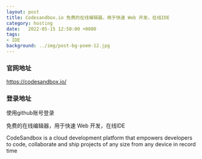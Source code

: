 ```yaml
---
layout: post
title: Codesandbox.io 免费的在线编辑器，用于快速 Web 开发，在线IDE
category: hosting
date:   2022-05-15 12:50:00 +0800
tags:
- IDE
background: ../img/post-bg-poem-12.jpg
---
```


### 官网地址
https://codesandbox.io/

### 登录地址
使用github账号登录

免费的在线编辑器，用于快速 Web 开发，在线IDE

CodeSandbox is a cloud development platform that empowers developers to code, collaborate and ship projects of any size from any device in record time

